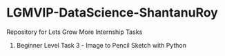 # LGMVIP-DataScience-ShantanuRoy
Repository for Lets Grow More Internship Tasks

1. Beginner Level Task 3 - Image to Pencil Sketch with Python
